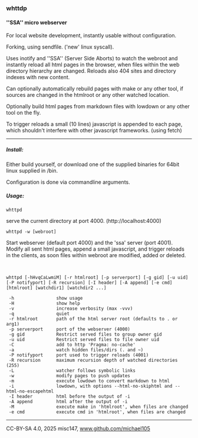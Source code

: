 
### whttdp

#### ''SSA'' micro webserver


For local website development, instantly usable without configuration.

Forking, using sendfile. ('new' linux syscall).


Uses inotify and ''SSA'' (Server Side Aborts) to watch the webroot and instantly reload all html pages in the browser,
when files within the web directory hierarchy are changed. 
Reloads also 404 sites and directory indexes with new content.

Can optionally automatically rebuild pages with make or any other tool, 
if sources are changed in the htmlroot or any other watched location.

Optionally build html pages from markdown files with lowdown or any other tool on the fly.

To trigger reloads a small (10 lines) javascript is appended to each page,
which shouldn't interfere with other javascript frameworks. (using fetch)

-----

##### Install:

Either build yourself, or download one of the supplied binaries for 64bit linux supplied in
/bin. 

Configuration is done via commandline arguments.


##### Usage:


   `whttpd`

serve the current directory at port 4000.
(http://localhost:4000)


`whttpd -w [webroot]`

Start webserver (default port 4000) and the 'ssa' server (port 4001).  
Modify all sent html pages, append a small javascript, and trigger reloads  
in the clients, as soon files within webroot are modified, added or
deleted.

<br>


```
whttpd [-hHvqCaLwmiM] [-r htmlroot] [-p serverport] [-g gid] [-u uid] [-P notifyport] [-R recursion] [-I header] [-A append] [-e cmd]  [htmlroot] [watchdir1] [watchdir2 ...]

 -h                show usage
 -H                show help
 -v                increase verbosity (max -vvv)
 -q                quiet
 -r htmlroot       path of the html server root (defaults to . or arg1)
 -p serverport     port of the webserver (4000)
 -g gid            Restrict served files to group owner gid
 -u uid            Restrict served files to file owner uid
 -C                add to http 'Pragma: no-cache'
 -a                watch hidden files/dirs (. and ~)
 -P notifyport     port used to trigger reloads (4001)
 -R recursion      maximum recursion depth of watched directories (255)
 -L                watcher follows symbolic links
 -w                modify pages to push updates
 -m                execute lowdown to convert markdown to html
 -i                lowdown, with options --html-no-skiphtml and --html-no-escapehtml
 -I header         html before the output of -i
 -A append         html after the output of -i
 -M                execute make in 'htmlroot', when files are changed
 -e cmd            execute cmd in 'htmlroot', when files are changed
 ```





-----


CC-BY-SA 4.0, 2025 misc147, www.github.com/michael105



























